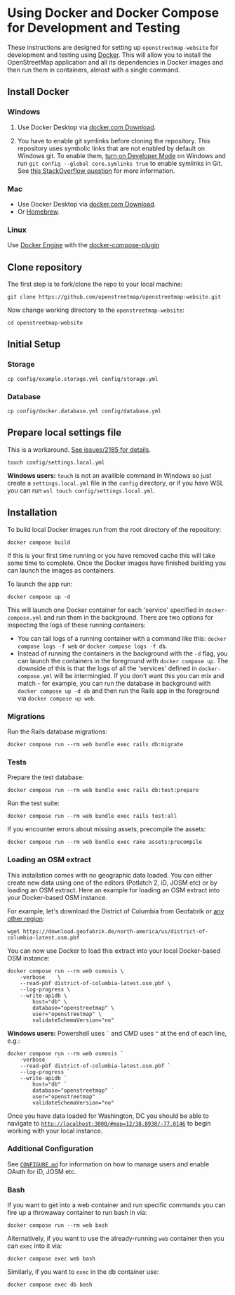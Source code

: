 # Using Docker and Docker Compose for Development and Testing

These instructions are designed for setting up `openstreetmap-website` for development and testing using [Docker](https://www.docker.com/). This will allow you to install the OpenStreetMap application and all its dependencies in Docker images and then run them in containers, almost with a single command.

## Install Docker

### Windows

1. Use Docker Desktop via [docker.com Download](https://www.docker.com/products/docker-desktop/).

2. You have to enable git symlinks before cloning the repository.
   This repository uses symbolic links that are not enabled by default on Windows git. To enable them, [turn on Developer Mode](https://windowsreport.com/windows-11-developer-mode/) on Windows and run `git config --global core.symlinks true` to enable symlinks in Git. See [this StackOverflow question](https://stackoverflow.com/questions/5917249/git-symbolic-links-in-windows) for more information.

### Mac

- Use Docker Desktop via [docker.com Download](https://www.docker.com/products/docker-desktop/).
- Or [Homebrew](https://formulae.brew.sh/cask/docker).

### Linux

Use [Docker Engine](https://docs.docker.com/engine/install/ubuntu/) with the [docker-compose-plugin](https://docs.docker.com/compose/install/linux/)

## Clone repository

The first step is to fork/clone the repo to your local machine:

```
git clone https://github.com/openstreetmap/openstreetmap-website.git
```

Now change working directory to the `openstreetmap-website`:

```
cd openstreetmap-website
```

## Initial Setup

### Storage

```
cp config/example.storage.yml config/storage.yml
```

### Database

```
cp config/docker.database.yml config/database.yml
```

## Prepare local settings file

This is a workaround. [See issues/2185 for details](https://github.com/openstreetmap/openstreetmap-website/issues/2185#issuecomment-508676026).

```
touch config/settings.local.yml
```

**Windows users:** `touch` is not an availible command in Windows so just create a `settings.local.yml` file in the `config` directory, or if you have WSL you can run `wsl touch config/settings.local.yml`.

## Installation

To build local Docker images run from the root directory of the repository:

```
docker compose build
```

If this is your first time running or you have removed cache this will take some time to complete. Once the Docker images have finished building you can launch the images as containers.

To launch the app run:

```
docker compose up -d
```

This will launch one Docker container for each 'service' specified in `docker-compose.yml` and run them in the background. There are two options for inspecting the logs of these running containers:

- You can tail logs of a running container with a command like this: `docker compose logs -f web` or `docker compose logs -f db`.
- Instead of running the containers in the background with the `-d` flag, you can launch the containers in the foreground with `docker compose up`. The downside of this is that the logs of all the 'services' defined in `docker-compose.yml` will be intermingled. If you don't want this you can mix and match - for example, you can run the database in background with `docker compose up -d db` and then run the Rails app in the foreground via `docker compose up web`.

### Migrations

Run the Rails database migrations:

```
docker compose run --rm web bundle exec rails db:migrate
```

### Tests

Prepare the test database:

```
docker compose run --rm web bundle exec rails db:test:prepare
```

Run the test suite:

```
docker compose run --rm web bundle exec rails test:all
```

If you encounter errors about missing assets, precompile the assets:

```
docker compose run --rm web bundle exec rake assets:precompile
```

### Loading an OSM extract

This installation comes with no geographic data loaded. You can either create new data using one of the editors (Potlatch 2, iD, JOSM etc) or by loading an OSM extract. Here an example for loading an OSM extract into your Docker-based OSM instance.

For example, let's download the District of Columbia from Geofabrik or [any other region](https://download.geofabrik.de):

```
wget https://download.geofabrik.de/north-america/us/district-of-columbia-latest.osm.pbf
```

You can now use Docker to load this extract into your local Docker-based OSM instance:

```
docker compose run --rm web osmosis \
    -verbose    \
    --read-pbf district-of-columbia-latest.osm.pbf \
    --log-progress \
    --write-apidb \
        host="db" \
        database="openstreetmap" \
        user="openstreetmap" \
        validateSchemaVersion="no"
```

**Windows users:** Powershell uses `` ` `` and CMD uses `^` at the end of each line, e.g.:

```
docker compose run --rm web osmosis `
    -verbose    `
    --read-pbf district-of-columbia-latest.osm.pbf `
    --log-progress `
    --write-apidb `
        host="db" `
        database="openstreetmap" `
        user="openstreetmap" `
        validateSchemaVersion="no"
```

Once you have data loaded for Washington, DC you should be able to navigate to [`http://localhost:3000/#map=12/38.8938/-77.0146`](http://localhost:3000/#map=12/38.8938/-77.0146) to begin working with your local instance.

### Additional Configuration

See [`CONFIGURE.md`](CONFIGURE.md) for information on how to manage users and enable OAuth for iD, JOSM etc.

### Bash

If you want to get into a web container and run specific commands you can fire up a throwaway container to run bash in via:

```
docker compose run --rm web bash
```

Alternatively, if you want to use the already-running `web` container then you can `exec` into it via:

```
docker compose exec web bash
```

Similarly, if you want to `exec` in the db container use:

```
docker compose exec db bash
```
